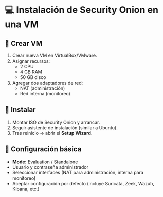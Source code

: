 # 💻 Instalación de Security Onion en una VM

## 🔹 Crear VM
1. Crear nueva VM en VirtualBox/VMware.
2. Asignar recursos:
   - 2 CPU
   - 4 GB RAM
   - 50 GB disco
3. Agregar dos adaptadores de red:
   - NAT (administración)
   - Red interna (monitoreo)

## 🔹 Instalar
1. Montar ISO de Security Onion y arrancar.
2. Seguir asistente de instalación (similar a Ubuntu).
3. Tras reinicio → abrir el **Setup Wizard**.

## 🔹 Configuración básica
- **Mode:** Evaluation / Standalone
- Usuario y contraseña administrador
- Seleccionar interfaces (NAT para administración, interna para monitoreo)
- Aceptar configuración por defecto (incluye Suricata, Zeek, Wazuh, Kibana, etc.)
